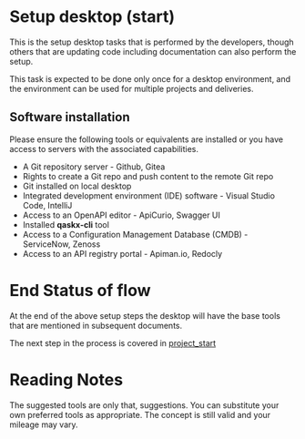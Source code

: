 # Setup desktop (start)

This is the setup desktop tasks that is performed by 
the developers, though others that are updating code
including documentation can also perform the setup. 

This task is expected to be done only once for a desktop
environment, and the environment can be used for 
multiple projects and deliveries.

## Software installation

Please ensure the following tools or equivalents are
installed or you have access to servers with the
associated capabilities.

* A Git repository server - Github, Gitea
* Rights to create a Git repo and push content to the remote Git repo
* Git installed on local desktop
* Integrated development environment (IDE) software - Visual Studio Code, IntelliJ
* Access to an OpenAPI editor - ApiCurio, Swagger UI
* Installed **qaskx-cli** tool
* Access to a Configuration Management Database (CMDB) - ServiceNow, Zenoss
* Access to an API registry portal - Apiman.io, Redocly



# End Status of flow

At the end of the above setup steps the desktop will have the base tools
that are mentioned in subsequent documents. 

The next step in the process is covered in [project_start](project_start.md)

# Reading Notes

The suggested tools are only that, suggestions.  You can substitute 
your own preferred tools as appropriate.  The concept is still valid
and your mileage may vary.

